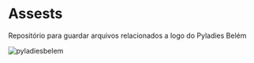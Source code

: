 # Assests
Repositório para guardar arquivos relacionados a logo do Pyladies Belém

 ![pyladiesbelem]("https://github.com/pyladies-belem/assests/blob/master/vermelho.png")


